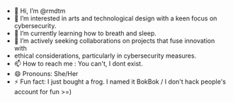- 👋 Hi, I’m @rmdtm
- 👀 I’m interested in arts and technological design with a keen focus on cybersecurity.
- 🌱 I’m currently learning how to breath and sleep.
- 💞️ I’m actively seeking collaborations on projects that fuse innovation with
- ethical considerations, particularly in cybersecurity measures.
- 📫 How to reach me : You can't, I dont exist.
- 😄 Pronouns: She/Her
- ⚡ Fun fact: I just bought a frog. I named it BokBok / I don't hack people's account for fun >=)

<!---
rmdtm/rmdtm is a ✨ special ✨ repository because its `README.md` (this file) appears on your GitHub profile.
You can click the Preview link to take a look at your changes.
--->
